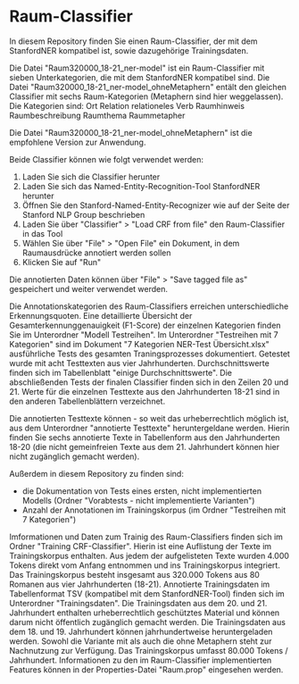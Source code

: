 # Raum-Classifier
In diesem Repository finden Sie einen Raum-Classifier, der mit dem StanfordNER kompatibel ist, sowie dazugehörige Trainingsdaten. 

Die Datei "Raum320000_18-21_ner-model" ist ein Raum-Classifier mit sieben Unterkategorien, die mit dem StanfordNER kompatibel sind. Die Datei "Raum320000_18-21_ner-model_ohneMetaphern" entält den gleichen Classifier mit sechs Raum-Kategorien (Metaphern sind hier weggelassen). Die Kategorien sind:
Ort
Relation
relationeles Verb
Raumhinweis
Raumbeschreibung
Raumthema
Raummetapher

Die Datei "Raum320000_18-21_ner-model_ohneMetaphern" ist die empfohlene Version zur Anwendung. 

Beide Classifier können wie folgt verwendet werden:

1. Laden Sie sich die Classifier herunter
2. Laden Sie sich das Named-Entity-Recognition-Tool StanfordNER herunter
3. Öffnen Sie den Stanford-Named-Entity-Recognizer wie auf der Seite der Stanford NLP Group beschrieben
4. Laden Sie über "Classifier" > "Load CRF from file" den Raum-Classifier in das Tool
5. Wählen Sie über "File" > "Open File" ein  Dokument, in dem Raumausdrücke annotiert werden sollen
6. Klicken Sie auf "Run"

Die annotierten Daten können über "File" > "Save tagged file as" gespeichert und weiter verwendet werden. 

Die Annotationskategorien des Raum-Classifiers erreichen unterschiedliche Erkennungsquoten. Eine detaillierte Übersicht der Gesamterkennunggenauigkeit (F1-Score) der einzelnen Kategorien finden Sie im Unterordner "Modell Testreihen". Im Unterordner "Testreihen mit 7 Kategorien" sind im Dokument "7 Kategorien NER-Test Übersicht.xlsx" ausführliche Tests des gesamten Traningsprozesses dokumentiert. Getestet wurde mit acht Testtexten aus vier Jahrhunderten. Durchschnittswerte finden sich im Tabellenblatt "einige Durchschnittswerte". Die abschließenden Tests der finalen Classifier finden sich in den Zeilen 20 und 21. Werte für die einzelnen Testtexte aus den Jahrhunderten 18-21 sind in den anderen Tabellenblättern verzeichnet.

Die annotierten Testtexte können - so weit das urheberrechtlich möglich ist, aus dem Unterordner "annotierte Testtexte" heruntergeldane werden. Hierin finden Sie sechs annotierte Texte in Tabellenform aus den Jahrhunderten 18-20 (die nicht gemeinfreien Texte aus dem 21. Jahrhundert können hier nicht zugänglich gemacht werden).

Außerdem in diesem Repository zu finden sind:
- die Dokumentation von Tests eines ersten, nicht implementierten Modells (Ordner "Vorabtests - nicht implementierte Varianten")
- Anzahl der Annotationen im Trainingskorpus (im Ordner "Testreihen mit 7 Kategorien")

Imformationen und Daten zum Trainig des Raum-Classifiers finden sich im Ordner "Training CRF-Classifier". Hierin ist eine Auflistung der Texte im Trainingskorpus enthalten. Aus jedem der aufgelisteten Texte wurden 4.000 Tokens direkt vom Anfang entnommen und ins Trainingskorpus integriert. Das Trainingskorpus besteht insgesamt aus 320.000 Tokens aus 80 Romanen aus vier Jahrhunderten (18-21). Annotierte Trainingsdaten im Tabellenformat TSV (kompatibel mit dem StanfordNER-Tool) finden sich im Unterordner "Trainingsdaten". Die Trainingsdaten aus dem 20. und 21. Jahrhundert enthalten urheberrechtlich geschütztes Material und können darum nicht öffentlich zugänglich gemacht werden. Die Trainingsdaten aus dem 18. und 19. Jahrhundert können jahrhundertweise heruntergeladen werden. Sowohl die Variante mit als auch die ohne Metaphern steht zur Nachnutzung zur Verfügung. Das Trainingskorpus umfasst 80.000 Tokens / Jahrhundert. Informationen zu den im Raum-Classifier implementierten Features können in der Properties-Datei "Raum.prop" eingesehen werden.
